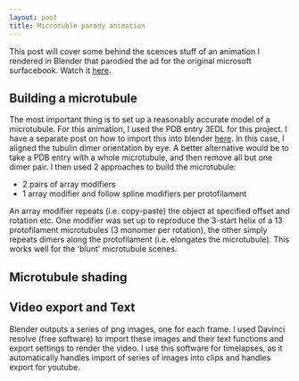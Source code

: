 ```yaml
---
layout: post
title: Microtuble parody animation  
---
```


This post will cover some behind the scences stuff of an animation I rendered in Blender that parodied the ad for the original
microsoft surfacebook. Watch it [here](). 

## Building a microtubule

The most important thing is to set up a reasonably accurate model of a microtubule. For this animation, I used the PDB entry 3EDL for this
project. I have a separate post on how to import this into blender [here](https://nemoandrea.github.io/blog/PDBtoBlender/). In this case,
I aligned the tubulin dimer orientation by eye. A better alternative would be to take a PDB entry with a whole microtubule, and then remove
all but one dimer pair. I then used 2 approaches to build the microtubule:
* 2 pairs of array modifiers
* 1 array modifier and follow spline modifiers per protofilament

An array modifier repeats (i.e. copy-paste) the object at specified offset and rotation etc. One modifier was set up to reproduce the
3-start helix of a 13 protofilament microtubules (3 monomer per rotation), the other simply repeats dimers along the protofilament 
(i.e. elongates the microtubule). This works well for the 'blunt' microtubule scenes.

## Microtubule shading

## Video export and Text

Blender outputs a series of png images, one for each frame. I used Davinci resolve (free software) to import these images and their
text functions and export settings to render the video. I use this software for timelapses, as it automatically
handles import of series of images into clips and handles export for youtube. 
